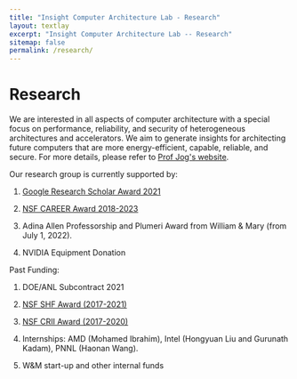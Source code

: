 ```yaml
---
title: "Insight Computer Architecture Lab - Research"
layout: textlay
excerpt: "Insight Computer Architecture Lab -- Research"
sitemap: false
permalink: /research/
---
```


# Research

We are interested in all aspects of computer architecture with a special focus on performance, reliability, and security of heterogeneous architectures and accelerators. We aim to generate
insights for architecting future computers that are more energy-efficient, capable, reliable, 
and secure. For more details, please refer to [Prof Jog's website](https://adwaitjog.github.io/).

Our research group is currently supported by:

1. [Google Research Scholar Award 2021](https://ai.googleblog.com/2021/04/announcing-2021-research-scholar.html) 

2. [NSF CAREER Award 2018-2023](https://www.nsf.gov/awardsearch/showAward?AWD_ID=1750667)

3. Adina Allen Professorship and Plumeri Award from William & Mary (from July 1, 2022).

4. NVIDIA Equipment Donation


Past Funding:

1. DOE/ANL Subcontract 2021

2. [NSF SHF Award (2017-2021)](https://www.nsf.gov/awardsearch/showAward?AWD_ID=1717532)

3. [NSF CRII Award (2017-2020)](https://www.nsf.gov/awardsearch/showAward?AWD_ID=1657336)

4. Internships: AMD (Mohamed Ibrahim), Intel (Hongyuan Liu and Gurunath Kadam), PNNL (Haonan Wang). 

5. W&M start-up and other internal funds




